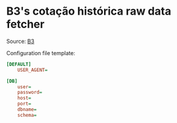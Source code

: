 # B3's cotação histórica raw data fetcher

Source: [B3](https://www.b3.com.br/pt_br/market-data-e-indices/servicos-de-dados/market-data/historico/mercado-a-vista/series-historicas/)


Configuration file template:

```ini
[DEFAULT]
    USER_AGENT=

[DB]
	user=
	password=
	host=
	port=
	dbname=
	schema=
```
